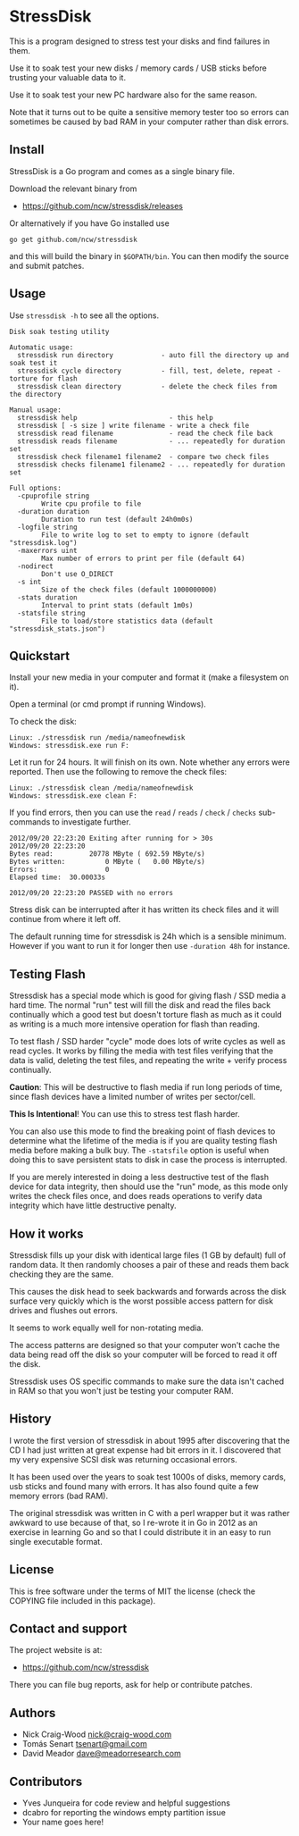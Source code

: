 StressDisk
==========

This is a program designed to stress test your disks and find failures
in them.

Use it to soak test your new disks / memory cards / USB sticks before
trusting your valuable data to it.

Use it to soak test your new PC hardware also for the same reason.

Note that it turns out to be quite a sensitive memory tester too so
errors can sometimes be caused by bad RAM in your computer rather than
disk errors.

Install
-------

StressDisk is a Go program and comes as a single binary file.

Download the relevant binary from

- https://github.com/ncw/stressdisk/releases

Or alternatively if you have Go installed use

    go get github.com/ncw/stressdisk

and this will build the binary in `$GOPATH/bin`.  You can then modify
the source and submit patches.

Usage
-----

Use `stressdisk -h` to see all the options.

```
Disk soak testing utility

Automatic usage:
  stressdisk run directory            - auto fill the directory up and soak test it
  stressdisk cycle directory          - fill, test, delete, repeat - torture for flash
  stressdisk clean directory          - delete the check files from the directory

Manual usage:
  stressdisk help                       - this help
  stressdisk [ -s size ] write filename - write a check file
  stressdisk read filename              - read the check file back
  stressdisk reads filename             - ... repeatedly for duration set
  stressdisk check filename1 filename2  - compare two check files
  stressdisk checks filename1 filename2 - ... repeatedly for duration set

Full options:
  -cpuprofile string
        Write cpu profile to file
  -duration duration
        Duration to run test (default 24h0m0s)
  -logfile string
        File to write log to set to empty to ignore (default "stressdisk.log")
  -maxerrors uint
        Max number of errors to print per file (default 64)
  -nodirect
        Don't use O_DIRECT
  -s int
        Size of the check files (default 1000000000)
  -stats duration
        Interval to print stats (default 1m0s)
  -statsfile string
        File to load/store statistics data (default "stressdisk_stats.json")
```

Quickstart
----------

Install your new media in your computer and format it (make a filesystem on it).

Open a terminal (or cmd prompt if running Windows).

To check the disk:

    Linux: ./stressdisk run /media/nameofnewdisk
    Windows: stressdisk.exe run F:

Let it run for 24 hours.  It will finish on its own.  Note whether any errors
were reported.  Then use the following to remove the check files:

    Linux: ./stressdisk clean /media/nameofnewdisk
    Windows: stressdisk.exe clean F:

If you find errors, then you can use the `read` / `reads` / `check` /
`checks` sub-commands to investigate further.

    2012/09/20 22:23:20 Exiting after running for > 30s
    2012/09/20 22:23:20 
    Bytes read:         20778 MByte ( 692.59 MByte/s)
    Bytes written:          0 MByte (   0.00 MByte/s)
    Errors:                 0
    Elapsed time:  30.00033s
    
    2012/09/20 22:23:20 PASSED with no errors

Stress disk can be interrupted after it has written its check files
and it will continue from where it left off.

The default running time for stressdisk is 24h which is a sensible
minimum.  However if you want to run it for longer then use `-duration
48h` for instance.

Testing Flash
-------------

Stressdisk has a special mode which is good for giving flash / SSD
media a hard time.  The normal "run" test will fill the disk and read
the files back continually which a good test but doesn't torture flash
as much as it could as writing is a much more intensive operation for
flash than reading.

To test flash / SSD harder "cycle" mode does lots of write cycles as
well as read cycles. It works by filling the media with test files
verifying that the data is valid, deleting the test files, and
repeating the write + verify process continually.

**Caution**: This will be destructive to flash media if run long periods
of time, since flash devices have a limited number of writes per
sector/cell.

**This Is Intentional**!  You can use this to stress test flash harder.

You can also use this mode to find the breaking point of flash devices
to determine what the lifetime of the media is if you are quality
testing flash media before making a bulk buy.  The `-statsfile` option
is useful when doing this to save persistent stats to disk in case the
process is interrupted.

If you are merely interested in doing a less destructive test of the
flash device for data integrity, then should use the "run" mode, as
this mode only writes the check files once, and does reads operations
to verify data integrity which have little destructive penalty.


How it works
------------

Stressdisk fills up your disk with identical large files (1 GB by
default) full of random data.  It then randomly chooses a pair of
these and reads them back checking they are the same.

This causes the disk head to seek backwards and forwards across the
disk surface very quickly which is the worst possible access pattern
for disk drives and flushes out errors.

It seems to work equally well for non-rotating media.

The access patterns are designed so that your computer won't cache the
data being read off the disk so your computer will be forced to read
it off the disk.

Stressdisk uses OS specific commands to make sure the data isn't
cached in RAM so that you won't just be testing your computer RAM.

History
-------

I wrote the first version of stressdisk in about 1995 after
discovering that the CD I had just written at great expense had bit
errors in it.  I discovered that my very expensive SCSI disk was
returning occasional errors.

It has been used over the years to soak test 1000s of disks, memory
cards, usb sticks and found many with errors.  It has also found quite
a few memory errors (bad RAM).

The original stressdisk was written in C with a perl wrapper but it
was rather awkward to use because of that, so I re-wrote it in Go in
2012 as an exercise in learning Go and so that I could distribute it
in an easy to run single executable format.

License
-------

This is free software under the terms of MIT the license (check the
COPYING file included in this package).

Contact and support
-------------------

The project website is at:

- https://github.com/ncw/stressdisk

There you can file bug reports, ask for help or contribute patches.

Authors
-------

- Nick Craig-Wood <nick@craig-wood.com>
- Tomás Senart <tsenart@gmail.com>
- David Meador <dave@meadorresearch.com>

Contributors
------------

- Yves Junqueira for code review and helpful suggestions
- dcabro for reporting the windows empty partition issue
- Your name goes here!
